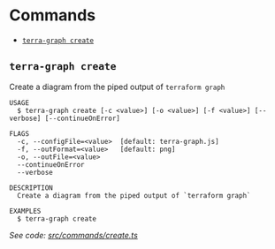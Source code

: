 # Commands
  <!-- commands -->
* [`terra-graph create`](#terra-graph-create)

## `terra-graph create`

Create a diagram from the piped output of `terraform graph`

```
USAGE
  $ terra-graph create [-c <value>] [-o <value>] [-f <value>] [--verbose] [--continueOnError]

FLAGS
  -c, --configFile=<value>  [default: terra-graph.js]
  -f, --outFormat=<value>   [default: png]
  -o, --outFile=<value>
  --continueOnError
  --verbose

DESCRIPTION
  Create a diagram from the piped output of `terraform graph`

EXAMPLES
  $ terra-graph create
```

_See code: [src/commands/create.ts](https://github.com/kevbaldwyn/terra-graph/blob/v1.0.2/src/commands/create.ts)_
<!-- commandsstop -->
